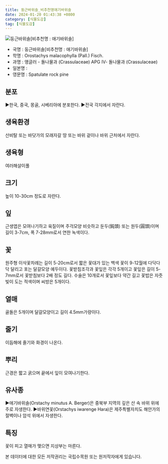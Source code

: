 ```yaml
---
title: 둥근바위솔_비추천명애기바위솔
date: 2024-01-20 01:43:38 +0800
category: [식물도감]
tag: [식물도감]
---
```




![둥근바위솔[비추천명 : 애기바위솔]](/fileUpload/plants/basic/Crassulaceae/Orostachys/18343/1_th2.JPG)
- 국명 : 둥근바위솔[비추천명 : 애기바위솔]
- 학명 : Orostachys malacophylla (Pall.) Fisch.
- 과명 : 앵글러 - 돌나물과 (Crassulaceae) APG Ⅳ- 돌나물과 (Crassulaceae)
- 일본명 : 
- 영문명 : Spatulate rock pine


## 분포
▶한국, 중국, 몽골, 시베리아에 분포한다.▶전국 각지에서 자란다.
## 생육환경
산비탈 또는 바닷가의 모래자갈 땅 또는 바위 겉이나 바위 근처에서 자란다.
## 생육형
여러해살이풀 
## 크기
높이 10-30cm 정도로 자란다.
## 잎
근생엽은 모여나기하고 육질이며 주걱모양 비슷하고 둔두(鈍頭) 또는 원두(圓頭)이며 길이 3-7cm, 폭 7-28mm로서 연한 녹색이다.
## 꽃
원주형 이삭꽃차례는 길이 5-20cm로서 짧은 꽃대가 있는 백색 꽃이 9-12월에 다닥다닥 달리고 포는 달걀모양 예두이다. 꽃받침조각과 꽃잎은 각각 5개이고 꽃잎은 길이 5-7mm로서 꽃받침보다 2배 정도 길다. 수술은 10개로서 꽃잎보다 약간 길고 꽃밥은 자줏빛이 도는 적색이며 씨방은 5개이다.
## 열매
골돌은 5개이며 달걀모양이고 길이 4.5mm가량이다.
## 줄기
이듬해에 줄기와 화경이 나온다.
## 뿌리
근경은 짧고 굵으며 끝에서 잎이 모여나기한다.
## 유사종
▶애기바위솔(Orstachy minutus A. Berger)은 중북부 지역의 깊은 산 속 바위 위에 주로 자생한다.▶바위연꽃(Orstachys iwarenge Hara)은 제주특별자치도 해안가의 절벽이나 암석 위에서 자생한다.
## 특징
꽃이 피고 열매가 맺으면 지상부는 마른다.






본 데이터에 대한 모든 저작권리는 국립수목원 또는 원저작자에게 있습니다.
